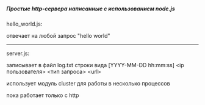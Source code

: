 ##### Простые http-сервера написанные с использованием node.js

hello_world.js:

отвечает на любой запрос "hello world"

---

server.js:

записывает в файл log.txt строки вида [YYYY-MM-DD hh:mm:ss] \<ip пользователя>  \<тип запроса> \<url>

использует модуль cluster для работы в несколько процессов

пока работает только с http

